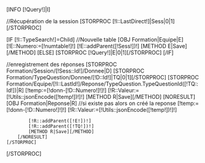 [INFO [!Query!]|I]

//Récupération de la session
[STORPROC [!I::LastDirect!]|Sess|0|1][/STORPROC]

[IF [!I::TypeSearch!]=Child]
    //Nouvelle table
    [OBJ Formation|Equipe|E]
    [!E::Numero:=[!numtable!]!]
    [!E::addParent([!Sess!])!]
    [METHOD E|Save][/METHOD]
[ELSE]
    [STORPROC [!Query!]|E|0|1][/STORPROC]
[/IF]

//enregistrement des réponses
[STORPROC Formation/Session/[!Sess::Id!]/Donnee|D]
    [STORPROC Formation/TypeQuestion/Donnee/[!D::Id!]|TQ|0|1][/STORPROC]
    [STORPROC Formation/Equipe/[!I::LastId!]/Reponse/TypeQuestion.TypeQuestionId([!TQ::Id!])|R]
        [!temp:=[!donn-[!D::Numero!]!]!]
        [!R::Valeur:=[!Utils::jsonEncode([!temp!])!]!]
        [METHOD R|Save][/METHOD]
        [NORESULT]
            [OBJ Formation|Reponse|R]
            //si existe pas alors on créé la reponse
            [!temp:=[!donn-[!D::Numero!]!]!]
            [!R::Valeur:=[!Utils::jsonEncode([!temp!])!]!]

            [!R::addParent([!E!])!]
            [!R::addParent([!TQ!])!]
            [METHOD R|Save][/METHOD]
        [/NORESULT]
    [/STORPROC]
[/STORPROC]
